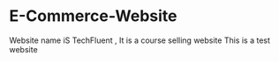 # E-Commerce-Website
Website name iS TechFluent , It is a course selling website
This is a test website
